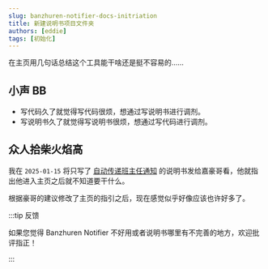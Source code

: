 ```yaml
---
slug: banzhuren-notifier-docs-initriation
title: 新建说明书项目文件夹
authors: [eddie]
tags: [初始化]
---
```


在主页用几句话总结这个工具能干啥还是挺不容易的……

<!-- truncate -->

## 小声 BB

- 写代码久了就觉得写代码很烦，想通过写说明书进行调剂。
- 写说明书久了就觉得写说明书很烦，想通过写代码进行调剂。

## 众人拾柴火焰高

我在 `2025-01-15` 将只写了 [自动传递班主任通知](../tutorial-bat) 的说明书发给嘉豪哥看，他就指出他进入主页之后就不知道要干什么。

根据豪哥的建议修改了主页的指引之后，现在感觉似乎好像应该也许好多了。

:::tip 反馈

如果您觉得 Banzhuren Notifier 不好用或者说明书哪里有不完善的地方，欢迎批评指正！

:::
